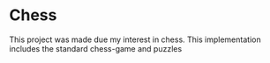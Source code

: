 # Chess

This project was made due my interest in chess. This implementation includes the standard chess-game and puzzles



